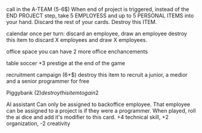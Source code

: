 call in the A-TEAM  (5-6$)
    When end of project is triggered, instead of the END PROJECT step, take 5 EMPLOYESS and up to 5 PERSONAL ITEMS into your hand. Discard the rest of your cards. Destroy this ITEM.

calendar
    once per turn: discard an employee, draw an employee
    destroy this item to discard X employees and draw X employees.

office space
    you can have 2 more office enchancements

table soccer
    +3 prestige at the end of the game



recruitment campaign (6+$)
    destroy this item to recruit a junior, a medior and a senior programmer for free

Piggybank (2$)
    destroy this item to gain 2$

AI assistant
    Can only be assigned to backoffice employee. That employee can be assigned to a project is if they were a programmer. When played, roll the ai dice and add it's modifier to this card. +4 technical skill, +2 organization, -2 creativity